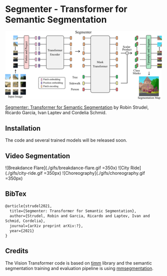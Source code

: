 # Segmenter - Transformer for Semantic Segmentation

![Figure 1 from paper](./overview.png)

[Segmenter: Transformer for Semantic Segmentation](https://arxiv.org/abs/)
by Robin Strudel, Ricardo Garcia, Ivan Laptev and Cordelia Schmid. 

## Installation

The code and several trained models will be released soon.

## Video Segmentation

![Breakdance Flare](./gifs/breakdance-flare.gif =350x)
![City Ride](./gifs/city-ride.gif =350px)
![Choreography](./gifs/choreography.gif =350px)

## BibTex

```
@article{strudel2021,
  title={Segmenter: Transformer for Semantic Segmentation},
  author={Strudel, Robin and Garcia, Ricardo and Laptev, Ivan and Schmid, Cordelia},
  journal={arXiv preprint arXiv:?},
  year={2021}
}
```


## Credits

The Vision Transformer code is based on [timm](https://github.com/rwightman/pytorch-image-models) library and the semantic segmentation training and evaluation pipeline 
is using [mmsegmentation](https://github.com/open-mmlab/mmsegmentation).
